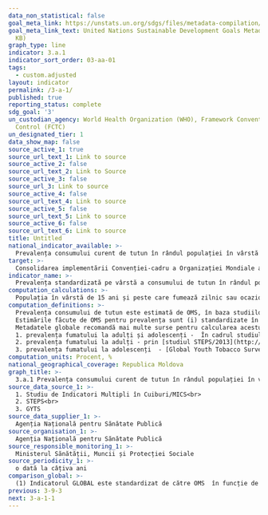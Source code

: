 ```yaml
---
data_non_statistical: false
goal_meta_link: https://unstats.un.org/sdgs/files/metadata-compilation/Metadata-Goal-3.pdf
goal_meta_link_text: United Nations Sustainable Development Goals Metadata (PDF 866
  KB)
graph_type: line
indicator: 3.a.1
indicator_sort_order: 03-aa-01
tags:
  - custom.adjusted
layout: indicator
permalink: /3-a-1/
published: true
reporting_status: complete
sdg_goal: '3'
un_custodian_agency: World Health Organization (WHO), Framework Convention on Tobacco
  Control (FCTC)
un_designated_tier: 1
data_show_map: false
source_active_1: true
source_url_text_1: Link to source
source_active_2: false
source_url_text_2: Link to Source
source_active_3: false
source_url_3: Link to source
source_active_4: false
source_url_text_4: Link to source
source_active_5: false
source_url_text_5: Link to source
source_active_6: false
source_url_text_6: Link to source
title: Untitled
national_indicator_available: >-
  Prevalența consumului curent de tutun în rândul populației în vârstă de 15 ani și peste
target: >-
  Consolidarea implementării Convenției-cadru a Organizației Mondiale a Sănătății privind controlul tutunului în toate țările
indicator_name: >-
  Prevalența standardizată pe vârstă a consumului de tutun în rândul populației în vârstă de 15 ani și peste
computation_calculations: >-
  Populația în vârstă de 15 ani și peste care fumează zilnic sau ocazional raportată la total populația în vârstă 15 ani și peste, înmulțit cu 100.
computation_definitions: >-
  Prevalența consumului de tutun este estimată de OMS, în baza studiilor populaționale desfășurate la nivel național, prin preluarea datelor de pe paginile web sau primirea bazelor de date de la instituțiile specializate din țară.<br> 
  Estimările făcute de OMS pentru prevalența sunt (i) standardizate în funcție de vârstă pentru a îmbunătăți comparabilitatea internațională și (ii) sunt calculate prin diferite metode.<br> 
  Metadatele globale recomandă mai multe surse pentru calcularea acestui indicator. Cele mai recente surse de date disponibile pt RM:<br> 
  1. prevalența fumatului la adulți și adolescenți -  În cadrul studiului MICS/2012 informațiile privind consumul de tutun (si anume utilizarea actuală a diferitor produse din tutun) au fost colectate în rândul femeilor și bărbaților cu vârsta de 15-49 de ani. De asemenea, studiul a inclus întrebare despre consumul de alte produse din tutun decât țigările, cum ar fi trabucuri, narghilea, țigări de foi (cigarillos) sau pipă - însă furnizând date nereprezentative.<br> 
  2. prevalența fumatului la adulți - prin [studiul STEPS/2013](http://www.who.int/chp/steps) - include fumătorii de tutun în vârstă de 18-69 ani. Următorul studiu STEPS a fost programat pentru anul 2018, care a fost amânat din lipsă de resurse.<br> 
  3. prevalența fumatului la adolescenți  - [Global Youth Tobacco Survey/2013 și 2019](https://www.who.int/tobacco/publications/surveillance/WHO-global-report-trends-prevalence-tobacco-smoking-annex-2.pdf?ua=1), pag.280 -  include fumătorii de tutun în vârstă de 13-15 ani, inclusiv fumatul și alte tipuri de consum de tutun
computation_units: Procent, %
national_geographical_coverage: Republica Moldova
graph_title: >-
  3.a.1 Prevalența consumului curent de tutun în rândul populației în vârstă de 15 ani și peste
source_data_source_1: >-
  1. Studiu de Indicatori Multipli în Cuiburi/MICS<br> 
  2. STEPS<br> 
  3. GYTS
source_data_supplier_1: >-
  Agenția Națională pentru Sănătate Publică
source_organisation_1: >-
  Agenția Națională pentru Sănătate Publică
source_responsible_monitoring_1: >-
  Ministerul Sănătății, Muncii și Protecției Sociale
source_periodicity_1: >-
  o dată la câțiva ani
comparison_global: >-
  (1) Indicatorul GLOBAL este standardizat de către OMS  în funcție de vârstă (relevant pentru comparabilitatea internațională) și este calculat prin diferite metode, la nivel Național se recomandă utilizarea indicatorului fără standardizare
previous: 3-9-3
next: 3-a-1-1
---
```

